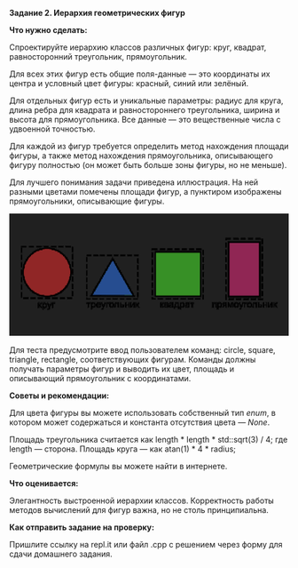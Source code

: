 **Задание 2. Иерархия геометрических фигур**

**Что нужно сделать:**

Спроектируйте иерархию классов различных фигур: круг, квадрат, равносторонний треугольник, прямоугольник.

Для всех этих фигур есть общие поля-данные — это координаты их центра и условный цвет фигуры: красный, синий или зелёный.

Для отдельных фигур есть и уникальные параметры: радиус для круга, длина ребра для квадрата и равностороннего треугольника, ширина и высота для прямоугольника. Все данные — это вещественные числа с удвоенной точностью.

Для каждой из фигур требуется определить метод нахождения площади фигуры, а также метод нахождения прямоугольника, описывающего фигуру полностью (он может быть больше зоны фигуры, но не меньше).

Для лучшего понимания задачи приведена иллюстрация. На ней разными цветами помечены площади фигур, а пунктиром изображены прямоугольники, описывающие фигуры.
 
![img_1.png](img_1.png)

Для теста предусмотрите ввод пользователем команд: circle, square, triangle, rectangle, соответствующих фигурам. Команды должны получать параметры фигур и выводить их цвет, площадь и описывающий прямоугольник с координатами.



**Советы и рекомендации:**

Для цвета фигуры вы можете использовать собственный тип _enum_, в котором может содержаться и константа отсутствия цвета — _None_.

Площадь треугольника считается как length * length * std::sqrt(3) / 4; где length — сторона. Площадь круга — как atan(1) * 4 * radius;

Геометрические формулы вы можете найти в интернете.

**Что оценивается:**

Элегантность выстроенной иерархии классов. Корректность работы методов вычислений для фигур важна, но не столь принципиальна. 

**Как отправить задание на проверку:**

Пришлите ссылку на repl.it или файл .срр с решением через форму для сдачи домашнего задания.

